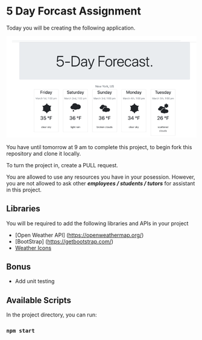 # 5 Day Forcast Assignment

Today you will be creating the following application.

![](./screenshot.png)

You have until tomorrow at 9 am to complete this project, to begin fork this repository and clone it locally.

To turn the project in, create a PULL request.

You are allowed to use any resources you have in your posession. However, you are not allowed to ask other ***employees / students / tutors*** for assistant in this project.

## Libraries
You will be required to add the following libraries and APIs in your project

* [Open Weather API] (https://openweathermap.org/)
* [BootStrap] (https://getbootstrap.com/)
* [Weather Icons](https://erikflowers.github.io/weather-icons/)

## Bonus
* Add unit testing

## Available Scripts

In the project directory, you can run:

### `npm start`


